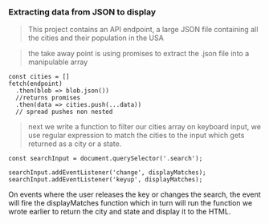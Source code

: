 ### Extracting data from JSON to display

> This project contains an API endpoint, a large JSON file containing all the cities and their population in the USA

> the take away point is using promises to extract the .json file into a manipulable array

```
const cities = []
fetch(endpoint)
  .then(blob => blob.json())
  //returns promises
  .then(data => cities.push(...data))
  // spread pushes non nested
```

> next we write a function to filter our cities array on keyboard input, we use regular expression to match the cities to the input which gets returned as a city or a state.


```
const searchInput = document.querySelector('.search');

searchInput.addEventListener('change', displayMatches);
searchInput.addEventListener('keyup', displayMatches);

```

On events where the user releases the key or changes the search, the event will fire the displayMatches function which in turn will run the function we wrote earlier to return the city and state and display it to the HTML.
